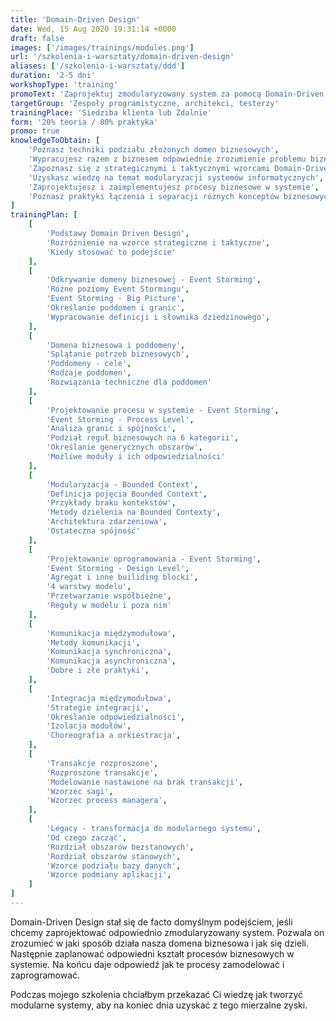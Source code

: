 ```yaml
---
title: 'Domain-Driven Design'
date: Wed, 15 Aug 2020 19:31:14 +0000
draft: false
images: ['/images/trainings/modules.png']
url: '/szkolenia-i-warsztaty/domain-driven-design'
aliases: ['/szkolenia-i-warsztaty/ddd']
duration: '2-5 dni'
workshopType: 'training'
promoText: 'Zaprojektuj zmodularyzowany system za pomocą Domain-Driven Design.'
targetGroup: 'Zespoły programistyczne, architekci, testerzy'
trainingPlace: 'Siedziba klienta lub Zdalnie'
form: '20% teoria / 80% praktyka'
promo: true
knowledgeToObtain: [
    'Poznasz techniki podziału złożonych domen biznesowych',
    'Wypracujesz razem z biznesem odpowiednie zrozumienie problemu biznesowego',
    'Zapoznasz się z strategicznymi i taktycznymi wzorcami Domain-Driven Design',
    'Uzyskasz wiedzę na temat modularyzacji systemów informatycznych',
    'Zaprojektujesz i zaimplementujesz procesy biznesowe w systemie',
    'Poznasz praktyki łączenia i separacji różnych konceptów biznesowych'
]
trainingPlan: [
    [
        'Podstawy Domain Driven Design',
        'Rozróżnienie na wzorce strategiczne i taktyczne',
        'Kiedy stosować to podejście'
    ],
    [
        'Odkrywanie domeny biznesowej - Event Storming',
        'Różne poziomy Event Stormingu',
        'Event Storming - Big Picture',
        'Określanie poddomen i granic',
        'Wypracowanie definicji i słownika dziedzinowego',
    ],
    [
        'Domena biznesowa i poddomeny',    
        'Splątanie potrzeb biznesowych',
        'Poddomeny - cele',
        'Rodzaje poddomen',
        'Rozwiązania techniczne dla poddomen'
    ],
    [
        'Projektowanie procesu w systemie - Event Storming',
        'Event Storming - Process Level',
        'Analiza granic i spójności',
        'Podział reguł biznesowych na 6 kategorii',
        'Określanie generycznych obszarów',
        'Możliwe moduły i ich odpowiedzialności'
    ],
    [
        'Modularyzacja - Bounded Context',  
        'Definicja pojęcia Bounded Context',
        'Przykłady braku kontekstów',  
        'Metody dzielenia na Bounded Contexty',
        'Architektura zdarzeniowa',
        'Ostateczna spójność'
    ],
    [
        'Projektowanie oprogramowania - Event Storming',
        'Event Storming - Design Level',
        'Agregat i inne builiding blocki',
        '4 warstwy modelu',
        'Przetwarzanie współbieżne',
        'Reguły w modelu i poza nim'
    ],
    [
        'Komunikacja międzymodułowa',    
        'Metody komunikacji',
        'Komunikacja synchroniczna',
        'Komunikacja asynchroniczna',
        'Dobre i złe praktyki',
    ],
    [
        'Integracja międzymodułowa',    
        'Strategie integracji',
        'Określanie odpowiedzialności',
        'Izolacja modułów',
        'Choreografia a orkiestracja',
    ],
    [
        'Transakcje rozproszone',
        'Rozproszone transakcje',
        'Modelowanie nastawione na brak transakcji',
        'Wzorzec sagi',
        'Wzorzec process managera',
    ],
    [
        'Legacy - transformacja do modularnego systemu',
        'Od czego zacząć',
        'Rozdział obszarów bezstanowych',
        'Rozdział obszarów stanowych',
        'Wzorce podziału bazy danych',
        'Wzorce podmiany aplikacji',
    ]
]
---
```

Domain-Driven Design stał się de facto domyślnym podejściem, jeśli chcemy zaprojektować odpowiednio zmodularyzowany system. Pozwala on zrozumieć w jaki sposób działa nasza domena biznesowa i jak się dzieli. Następnie zaplanować odpowiedni kształt procesów biznesowych w systemie. Na końcu daje odpowiedź jak te procesy zamodelować i zaprogramować.

Podczas mojego szkolenia chciałbym przekazać Ci wiedzę jak tworzyć modularne systemy, aby na koniec dnia uzyskać z tego mierzalne zyski.